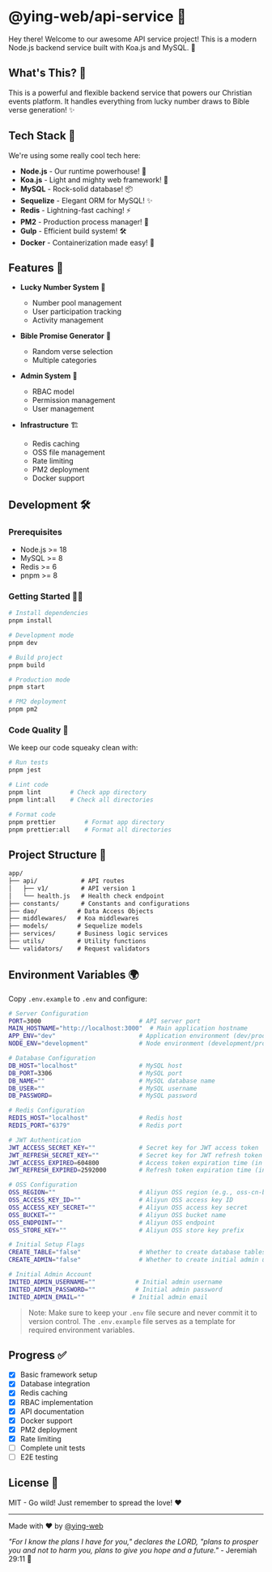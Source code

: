 # @ying-web/api-service 🚀

Hey there! Welcome to our awesome API service project! This is a modern Node.js backend service built with Koa.js and MySQL. 🎉

## What's This? 🤔

This is a powerful and flexible backend service that powers our Christian events platform. It handles everything from lucky number draws to Bible verse generation! ✨

## Tech Stack 🚀

We're using some really cool tech here:

- **Node.js** - Our runtime powerhouse! 💪
- **Koa.js** - Light and mighty web framework! 🎯
- **MySQL** - Rock-solid database! 📦
- **Sequelize** - Elegant ORM for MySQL! ✨
- **Redis** - Lightning-fast caching! ⚡
- **PM2** - Production process manager! 🔄
- **Gulp** - Efficient build system! 🛠️
- **Docker** - Containerization made easy! 🐳

## Features 🌟

- **Lucky Number System** 🎲
  - Number pool management
  - User participation tracking
  - Activity management

- **Bible Promise Generator** 📖
  - Random verse selection
  - Multiple categories

- **Admin System** 👑
  - RBAC model
  - Permission management
  - User management

- **Infrastructure** 🏗️
  - Redis caching
  - OSS file management
  - Rate limiting
  - PM2 deployment
  - Docker support

## Development 🛠️

### Prerequisites

- Node.js >= 18
- MySQL >= 8
- Redis >= 6
- pnpm >= 8

### Getting Started 🏃‍♀️

```bash
# Install dependencies
pnpm install

# Development mode
pnpm dev

# Build project
pnpm build

# Production mode
pnpm start

# PM2 deployment
pnpm pm2
```

### Code Quality 🧹

We keep our code squeaky clean with:

```bash
# Run tests
pnpm jest

# Lint code
pnpm lint        # Check app directory
pnpm lint:all    # Check all directories

# Format code
pnpm prettier        # Format app directory
pnpm prettier:all    # Format all directories
```

## Project Structure 📁

```txt
app/
├── api/            # API routes
│   ├── v1/         # API version 1
│   └── health.js   # Health check endpoint
├── constants/      # Constants and configurations
├── dao/           # Data Access Objects
├── middlewares/   # Koa middlewares
├── models/        # Sequelize models
├── services/      # Business logic services
├── utils/         # Utility functions
└── validators/    # Request validators
```

## Environment Variables 🌍

Copy `.env.example` to `.env` and configure:

```bash
# Server Configuration
PORT=3000                           # API server port
MAIN_HOSTNAME="http://localhost:3000"  # Main application hostname
APP_ENV="dev"                       # Application environment (dev/prod)
NODE_ENV="development"              # Node environment (development/production)

# Database Configuration
DB_HOST="localhost"                 # MySQL host
DB_PORT=3306                        # MySQL port
DB_NAME=""                          # MySQL database name
DB_USER=""                          # MySQL username
DB_PASSWORD=                        # MySQL password

# Redis Configuration
REDIS_HOST="localhost"              # Redis host
REDIS_PORT="6379"                   # Redis port

# JWT Authentication
JWT_ACCESS_SECRET_KEY=""            # Secret key for JWT access token
JWT_REFRESH_SECRET_KEY=""           # Secret key for JWT refresh token
JWT_ACCESS_EXPIRED=604800           # Access token expiration time (in seconds, default: 7 days)
JWT_REFRESH_EXPIRED=2592000         # Refresh token expiration time (in seconds, default: 30 days)

# OSS Configuration
OSS_REGION=""                       # Aliyun OSS region (e.g., oss-cn-beijing)
OSS_ACCESS_KEY_ID=""                # Aliyun OSS access key ID
OSS_ACCESS_KEY_SECRET=""            # Aliyun OSS access key secret
OSS_BUCKET=""                       # Aliyun OSS bucket name
OSS_ENDPOINT=""                     # Aliyun OSS endpoint
OSS_STORE_KEY=""                    # Aliyun OSS store key prefix

# Initial Setup Flags
CREATE_TABLE="false"                # Whether to create database tables on startup
CREATE_ADMIN="false"                # Whether to create initial admin user

# Initial Admin Account
INITED_ADMIN_USERNAME=""           # Initial admin username
INITED_ADMIN_PASSWORD=""           # Initial admin password
INITED_ADMIN_EMAIL=""             # Initial admin email
```

> Note: Make sure to keep your `.env` file secure and never commit it to version control. The `.env.example` file serves as a template for required environment variables.

## Progress ✅

- [x] Basic framework setup
- [x] Database integration
- [x] Redis caching
- [x] RBAC implementation
- [x] API documentation
- [x] Docker support
- [x] PM2 deployment
- [x] Rate limiting
- [ ] Complete unit tests
- [ ] E2E testing

## License 📝

MIT - Go wild! Just remember to spread the love! ❤️

---

Made with ❤️ by [@ying-web](https://github.com/KRISACHAN/ying-web)

_"For I know the plans I have for you," declares the LORD, "plans to prosper you and not to harm you, plans to give you hope and a future."_ - Jeremiah 29:11 📖
